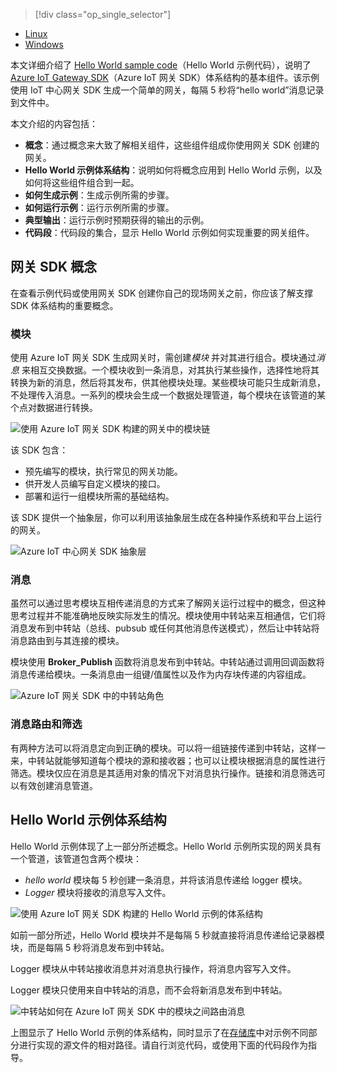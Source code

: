 > [!div class="op_single_selector"]
- [Linux](../articles/iot-hub/iot-hub-linux-gateway-sdk-get-started.md)
- [Windows](../articles/iot-hub/iot-hub-windows-gateway-sdk-get-started.md)

本文详细介绍了 [Hello World sample code][lnk-helloworld-sample]（Hello World 示例代码），说明了 [Azure IoT Gateway SDK][lnk-gateway-sdk]（Azure IoT 网关 SDK）体系结构的基本组件。该示例使用 IoT 中心网关 SDK 生成一个简单的网关，每隔 5 秒将“hello world”消息记录到文件中。

本文介绍的内容包括：

- **概念**：通过概念来大致了解相关组件，这些组件组成你使用网关 SDK 创建的网关。  
- **Hello World 示例体系结构**：说明如何将概念应用到 Hello World 示例，以及如何将这些组件组合到一起。
- **如何生成示例**：生成示例所需的步骤。
- **如何运行示例**：运行示例所需的步骤。 
- **典型输出**：运行示例时预期获得的输出的示例。
- **代码段**：代码段的集合，显示 Hello World 示例如何实现重要的网关组件。

## 网关 SDK 概念

在查看示例代码或使用网关 SDK 创建你自己的现场网关之前，你应该了解支撑 SDK 体系结构的重要概念。

### <a name="azure-iot-gateway-sdk-concepts"></a> 模块

使用 Azure IoT 网关 SDK 生成网关时，需创建*模块* 并对其进行组合。模块通过*消息* 来相互交换数据。一个模块收到一条消息，对其执行某些操作，选择性地将其转换为新的消息，然后将其发布，供其他模块处理。某些模块可能只生成新消息，不处理传入消息。一系列的模块会生成一个数据处理管道，每个模块在该管道的某个点对数据进行转换。

![使用 Azure IoT 网关 SDK 构建的网关中的模块链][1]  

该 SDK 包含：

- 预先编写的模块，执行常见的网关功能。
- 供开发人员编写自定义模块的接口。
- 部署和运行一组模块所需的基础结构。

该 SDK 提供一个抽象层，你可以利用该抽象层生成在各种操作系统和平台上运行的网关。

![Azure IoT 中心网关 SDK 抽象层][2]  

### 消息

虽然可以通过思考模块互相传递消息的方式来了解网关运行过程中的概念，但这种思考过程并不能准确地反映实际发生的情况。模块使用中转站来互相通信，它们将消息发布到中转站（总线、pubsub 或任何其他消息传送模式），然后让中转站将消息路由到与其连接的模块。

模块使用 **Broker\_Publish** 函数将消息发布到中转站。中转站通过调用回调函数将消息传递给模块。一条消息由一组键/值属性以及作为内存块传递的内容组成。

![Azure IoT 网关 SDK 中的中转站角色][3]  

### 消息路由和筛选

有两种方法可以将消息定向到正确的模块。可以将一组链接传递到中转站，这样一来，中转站就能够知道每个模块的源和接收器；也可以让模块根据消息的属性进行筛选。模块仅应在消息是其适用对象的情况下对消息执行操作。链接和消息筛选可以有效创建消息管道。

## Hello World 示例体系结构

Hello World 示例体现了上一部分所述概念。Hello World 示例所实现的网关具有一个管道，该管道包含两个模块：

-	*hello world* 模块每 5 秒创建一条消息，并将该消息传递给 logger 模块。
-	*Logger* 模块将接收的消息写入文件。

![使用 Azure IoT 网关 SDK 构建的 Hello World 示例的体系结构][4]  

如前一部分所述，Hello World 模块并不是每隔 5 秒就直接将消息传递给记录器模块，而是每隔 5 秒将消息发布到中转站。

Logger 模块从中转站接收消息并对消息执行操作，将消息内容写入文件。

Logger 模块只使用来自中转站的消息，而不会将新消息发布到中转站。

![中转站如何在 Azure IoT 网关 SDK 中的模块之间路由消息][5]  

上图显示了 Hello World 示例的体系结构，同时显示了在[存储库][lnk-gateway-sdk]中对示例不同部分进行实现的源文件的相对路径。请自行浏览代码，或使用下面的代码段作为指导。

<!-- Images -->

[1]: ./media/iot-hub-gateway-sdk-getstarted-selector/modules.png
[2]: ./media/iot-hub-gateway-sdk-getstarted-selector/modules_2.png
[3]: ./media/iot-hub-gateway-sdk-getstarted-selector/messages_1.png
[4]: ./media/iot-hub-gateway-sdk-getstarted-selector/high_level_architecture.png
[5]: ./media/iot-hub-gateway-sdk-getstarted-selector/detailed_architecture.png

<!-- Links -->

[lnk-helloworld-sample]: https://github.com/Azure/azure-iot-gateway-sdk/tree/master/samples/hello_world
[lnk-gateway-sdk]: https://github.com/Azure/azure-iot-gateway-sdk
<!---HONumber=Mooncake_0523_2016-->